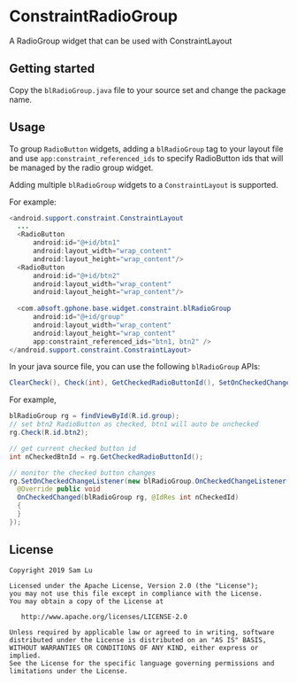 # ConstraintRadioGroup
A RadioGroup widget that can be used with ConstraintLayout

## Getting started
Copy the `blRadioGroup.java` file to your source set and change the package name.

## Usage
To group `RadioButton` widgets, adding a `blRadioGroup` tag to your layout file and use `app:constraint_referenced_ids` to specify RadioButton ids that will be managed by the radio group widget. 

Adding multiple `blRadioGroup` widgets to a `ConstraintLayout` is supported.

For example:

```java
<android.support.constraint.ConstraintLayout
  ...
  <RadioButton
      android:id="@+id/btn1"
      android:layout_width="wrap_content"
      android:layout_height="wrap_content"/>
  <RadioButton
      android:id="@+id/btn2"
      android:layout_width="wrap_content"
      android:layout_height="wrap_content"/>
      
  <com.a0soft.gphone.base.widget.constraint.blRadioGroup
      android:id="@+id/group"
      android:layout_width="wrap_content"
      android:layout_height="wrap_content"
      app:constraint_referenced_ids="btn1, btn2" />
</android.support.constraint.ConstraintLayout>
```  

In your java source file, you can use the following `blRadioGroup` APIs:
```java
ClearCheck(), Check(int), GetCheckedRadioButtonId(), SetOnCheckedChangeListener(OnCheckedChangeListener)
```

For example,
```java
blRadioGroup rg = findViewById(R.id.group);
// set btn2 RadioButton as checked, btn1 will auto be unchecked
rg.Check(R.id.btn2);

// get current checked button id
int nCheckedBtnId = rg.GetCheckedRadioButtonId();

// monitor the checked button changes
rg.SetOnCheckedChangeListener(new blRadioGroup.OnCheckedChangeListener() {
  @Override public void 
  OnCheckedChanged(blRadioGroup rg, @IdRes int nCheckedId)
  {
  }
});
```

## License
    Copyright 2019 Sam Lu

    Licensed under the Apache License, Version 2.0 (the "License");
    you may not use this file except in compliance with the License.
    You may obtain a copy of the License at

       http://www.apache.org/licenses/LICENSE-2.0

    Unless required by applicable law or agreed to in writing, software
    distributed under the License is distributed on an "AS IS" BASIS,
    WITHOUT WARRANTIES OR CONDITIONS OF ANY KIND, either express or implied.
    See the License for the specific language governing permissions and
    limitations under the License.
